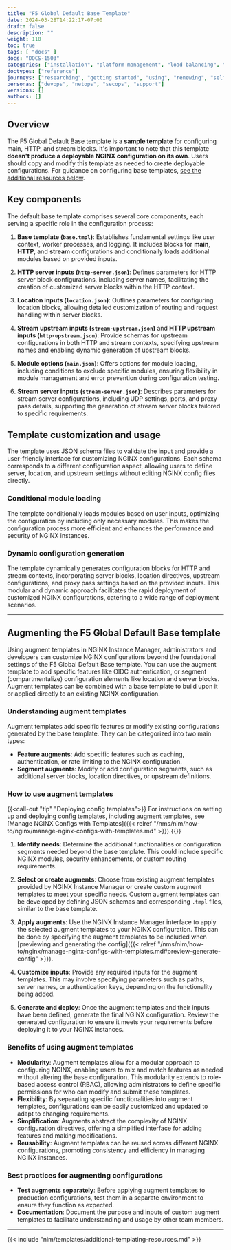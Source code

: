 ```yaml
---
title: "F5 Global Default Base Template"
date: 2024-03-28T14:22:17-07:00
draft: false
description: ""
weight: 110
toc: true
tags: [ "docs" ]
docs: "DOCS-1503"
categories: ["installation", "platform management", "load balancing", "api management", "service mesh", "security", "analytics"]
doctypes: ["reference"]
journeys: ["researching", "getting started", "using", "renewing", "self service"]
personas: ["devops", "netops", "secops", "support"]
versions: []
authors: []
---
```


## Overview

The F5 Global Default Base template is a **sample template** for configuring main, HTTP, and stream blocks. It's important to note that this template **doesn't produce a deployable NGINX configuration on its own**. Users should copy and modify this template as needed to create deployable configurations. For guidance on configuring base templates, [see the additional resources below](#additional-resources).

## Key components

The default base template comprises several core components, each serving a specific role in the configuration process:

1. **Base template (`base.tmpl`)**: Establishes fundamental settings like user context, worker processes, and logging. It includes blocks for **main**, **HTTP**, and **stream** configurations and conditionally loads additional modules based on provided inputs.

2. **HTTP server inputs (`http-server.json`)**: Defines parameters for HTTP server block configurations, including server names, facilitating the creation of customized server blocks within the HTTP context.

3. **Location inputs (`location.json`)**: Outlines parameters for configuring location blocks, allowing detailed customization of routing and request handling within server blocks.

4. **Stream upstream inputs (`stream-upstream.json`)** and **HTTP upstream inputs (`http-upstream.json`)**: Provide schemas for upstream configurations in both HTTP and stream contexts, specifying upstream names and enabling dynamic generation of upstream blocks.

5. **Module options (`main.json`)**: Offers options for module loading, including conditions to exclude specific modules, ensuring flexibility in module management and error prevention during configuration testing.

6. **Stream server inputs (`stream-server.json`)**: Describes parameters for stream server configurations, including UDP settings, ports, and proxy pass details, supporting the generation of stream server blocks tailored to specific requirements.

## Template customization and usage

The template uses JSON schema files to validate the input and provide a user-friendly interface for customizing NGINX configurations. Each schema corresponds to a different configuration aspect, allowing users to define server, location, and upstream settings without editing NGINX config files directly.

### Conditional module loading

The template conditionally loads modules based on user inputs, optimizing the configuration by including only necessary modules. This makes the configuration process more efficient and enhances the performance and security of NGINX instances.

### Dynamic configuration generation

The template dynamically generates configuration blocks for HTTP and stream contexts, incorporating server blocks, location directives, upstream configurations, and proxy pass settings based on the provided inputs. This modular and dynamic approach facilitates the rapid deployment of customized NGINX configurations, catering to a wide range of deployment scenarios.

---

## Augmenting the F5 Global Default Base template

Using augment templates in NGINX Instance Manager, administrators and developers can customize NGINX configurations beyond the foundational settings of the F5 Global Default Base template. You can use the augment template to add specific features like OIDC authentication, or segment (compartmentalize) configuration elements like location and server blocks. Augment templates can be combined with a base template to build upon it or applied directly to an existing NGINX configuration.

### Understanding augment templates

Augment templates add specific features or modify existing configurations generated by the base template. They can be categorized into two main types:

- **Feature augments**: Add specific features such as caching, authentication, or rate limiting to the NGINX configuration.
- **Segment augments**: Modify or add configuration segments, such as additional server blocks, location directives, or upstream definitions.

### How to use augment templates

{{<call-out "tip" "Deploying config templates">}}<i class="far fa-file-code" aria-hidden="true"></i>
 For instructions on setting up and deploying config templates, including augment templates, see [Manage NGINX Configs with Templates]({{< relref "/nms/nim/how-to/nginx/manage-nginx-configs-with-templates.md" >}}).{{</call-out>}}

1. **Identify needs**: Determine the additional functionalities or configuration segments needed beyond the base template. This could include specific NGINX modules, security enhancements, or custom routing requirements.

2. **Select or create augments**: Choose from existing augment templates provided by NGINX Instance Manager or create custom augment templates to meet your specific needs. Custom augment templates can be developed by defining JSON schemas and corresponding `.tmpl` files, similar to the base template.

3. **Apply augments**: Use the NGINX Instance Manager interface to apply the selected augment templates to your NGINX configuration. This can be done by specifying the augment templates to be included when [previewing and generating the config]({{< relref "/nms/nim/how-to/nginx/manage-nginx-configs-with-templates.md#preview-generate-config" >}}).

4. **Customize inputs**: Provide any required inputs for the augment templates. This may involve specifying parameters such as paths, server names, or authentication keys, depending on the functionality being added.

5. **Generate and deploy**: Once the augment templates and their inputs have been defined, generate the final NGINX configuration. Review the generated configuration to ensure it meets your requirements before deploying it to your NGINX instances.


### Benefits of using augment templates

- **Modularity**: Augment templates allow for a modular approach to configuring NGINX, enabling users to mix and match features as needed without altering the base configuration. This modularity extends to role-based access control (RBAC), allowing administrators to define specific permissions for who can modify and submit these templates.
- **Flexibility**: By separating specific functionalities into augment templates, configurations can be easily customized and updated to adapt to changing requirements.
- **Simplification**: Augments abstract the complexity of NGINX configuration directives, offering a simplified interface for adding features and making modifications.
- **Reusability**: Augment templates can be reused across different NGINX configurations, promoting consistency and efficiency in managing NGINX instances.

### Best practices for augmenting configurations

- **Test augments separately**: Before applying augment templates to production configurations, test them in a separate environment to ensure they function as expected.
- **Documentation**: Document the purpose and inputs of custom augment templates to facilitate understanding and usage by other team members.

---

{{< include "nim/templates/additional-templating-resources.md" >}}
